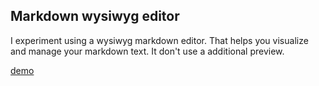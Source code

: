 ## Markdown wysiwyg editor

I experiment using a wysiwyg markdown editor. That helps you visualize and manage your markdown text. It don't use a additional preview.

[demo](https://songgz.github.io/wizmarker/)
